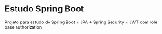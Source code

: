 # Estudo Spring Boot

Projeto para estudo do Spring Boot + JPA + Spring Security + JWT com role base authorization
